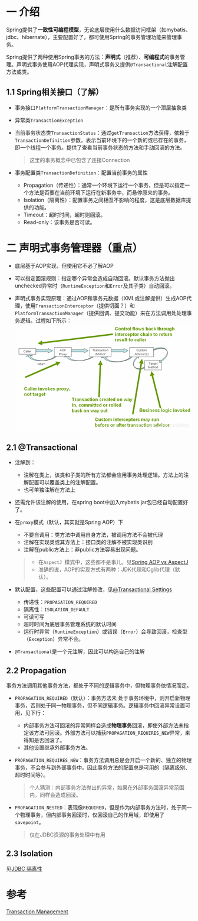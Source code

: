 # 一 介绍

Spring提供了**一致性可编程模型**，无论底层使用什么数据访问框架（如mybatis、jdbc、hibernate），主要配置好了，都可使用Spring的事务管理功能来管理事务。

Spring提供了两种使用Spring事务的方法：**声明式**（推荐）、**可编程式**的事务管理。声明式事务使用AOP代理实现，声明式事务又提供`@Transactional`注解配置方法或类。

## 1.1 Spring相关接口（了解）

* 事务接口`PlatformTransactionManager`：是所有事务实现的一个顶层抽象类

* 异常类`TransactionException`

* 当前事务状态类`TransactionStatus`：通过`getTransaction`方法获得，依赖于`TransactionDefinition`参数。表示当前环境下的一个新的或已存在的事务，即一个线程一个事务。提供了查看当前事务状态的方法和手动回滚的方法。

  > 这里的事务概念中已包含了连接Connection

* 事务配置类`TransactionDefinition`：配置当前事务的属性
  * Propagation（传递性）：通常一个环境下运行一个事务，但是可以指定一个方法是否要在当前环境下运行在新事务中，而悬停原来的事务。
  * Isolation（隔离性）：配置事务之间相互不影响的程度，这是底层数据库提供的功能。
  * Timeout：超时时间，超时则回滚。
  * Read-only：该事务是否可读。

# 二 声明式事务管理器（重点）

* 底层基于AOP实现，但使用它不必了解AOP

* 可以指定回滚规则：指定哪个异常会造成自动回滚。默认事务方法抛出unchecked异常时（`RuntimeException`和`Error`及其子类）自动回滚。

* 声明式事务实现原理：通过AOP和事务元数据（XML或注解提供）生成AOP代理，使用`TransactionInterceptor`（提供切面？）和`PlatformTransactionManager`（提供回调、提交功能）来在方法调用处处理事务逻辑。过程如下所示：
![在这里插入图片描述](.事物管理/20190529133849787.png)


## 2.1 @Transactional

* 注解到：

  * 注解在类上，该类和子类的所有方法都会应用事务处理逻辑。方法上的注解配置可以覆盖类上的注解配置。
  * 也可单独注解在方法上

* 还需允许该注解的使用，在spring boot中加入mybatis jar包已经自动配置好了。

* 在`proxy`模式（默认，其实就是Spring AOP）下

  * 不要自调用：类方法中调用自身方法，被调用方法不会被代理
  * 注解在实现类或其方法上：接口类的注解不被实现类识别
  * 注解在public方法上：非public方法容易出现问题。

  >* 在`AspectJ `模式中，这些都不是事儿。见[Spring AOP vs AspectJ](https://stackoverflow.com/questions/1606559/spring-aop-vs-aspectj)
  >* 准确的说，AOP的实现方式有两种：JDK代理和Cglib代理（默认）。
  
* 默认配置，这些配置可以通过注解修改，见[@Transactional Settings](<https://docs.spring.io/spring-framework/docs/current/spring-framework-reference/data-access.html#transaction-declarative-attransactional-settings>)

  * 传递性：`PROPAGATION_REQUIRED`
  * 隔离性：`ISOLATION_DEFAULT`
  * 可读可写
  * 超时时间为底层事务管理系统的默认时间
  * 运行时异常（`RuntimeException`）或错误（`Error`）会导致回滚，检查型（`Exception`）异常不会。

* `@Transactional`是一个元注解，因此可以构造自己的注解

## 2.2 Propagation

事务方法调用其他事务方法，都处于不同的逻辑事务中，但物理事务依情况而定。

* `PROPAGATION_REQUIRED`（默认）：事务方法未 处于事务环境中，则开启新物理事务，否则处于同一物理事务，但不同逻辑事务。逻辑事务中回滚异常设置可用，见下行：

  * 内部事务方法可回滚的异常同样会造成**物理事务**回滚，即使外部方法未指定该方法可回滚。外部方法可以捕获`PROPAGATION_REQUIRES_NEW`异常，来得知是否回滚了。
  * 其他设置继承外部事务方法。

* `PROPAGATION_REQUIRES_NEW`：事务方法调用总是会开启一个新的、独立的物理事务，不会参与到外部事务中。因此事务方法的配置总是可用的（隔离级别、超时时间等）。

  > 个人猜测：内部事务方法抛出的异常，如果在外部事务回滚异常范围内，同样会造成回滚。

* `PROPAGATION_NESTED`：表现像`REQUIRED`，但是作为内部事务方法时，处于同一个物理事务，但内部事务回滚时，仅回滚自己的作用域，即使用了`savepoint`。

  >仅在JDBC资源的事务处理中有用

## 2.3 Isolation

见[JDBC 隔离性](<https://blog.csdn.net/jdbdh/article/details/86307289#81__114>)



# 参考

[Transaction Management](<https://docs.spring.io/spring-framework/docs/current/spring-framework-reference/data-access.html#transaction>)